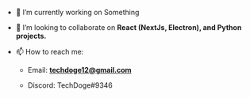- 🔭 I’m currently working on Something

- 👯 I’m looking to collaborate on **React (NextJs, Electron), and Python projects.**

- 📫 How to reach me: 

     - Email: **techdoge12@gmail.com**
      
     - Discord: TechDoge#9346

